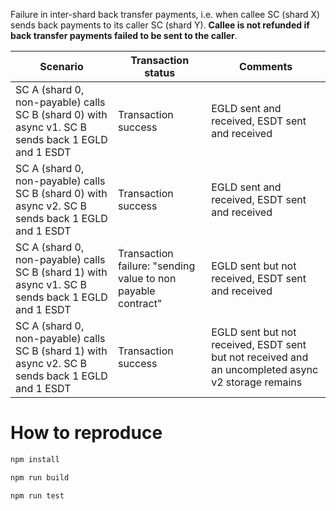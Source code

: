 Failure in inter-shard back transfer payments, i.e. when callee SC (shard X) sends back payments to its caller SC (shard Y). **Callee is not refunded if back transfer payments failed to be sent to the caller**.

Scenario | Transaction status | Comments
--|--|--
SC A (shard 0, non-payable) calls SC B (shard 0) with async v1. SC B sends back 1 EGLD and 1 ESDT | Transaction success | EGLD sent and received, ESDT sent and received
SC A (shard 0, non-payable) calls SC B (shard 0) with async v2. SC B sends back 1 EGLD and 1 ESDT | Transaction success | EGLD sent and received, ESDT sent and received
SC A (shard 0, non-payable) calls SC B (shard 1) with async v1. SC B sends back 1 EGLD and 1 ESDT | Transaction failure: "sending value to non payable contract" | EGLD sent but not received, ESDT sent and received
SC A (shard 0, non-payable) calls SC B (shard 1) with async v2. SC B sends back 1 EGLD and 1 ESDT | Transaction success | EGLD sent but not received, ESDT sent but not received and an uncompleted async v2 storage remains

# How to reproduce

```bash
npm install

npm run build

npm run test
```